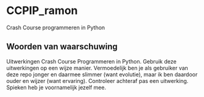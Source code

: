 # CCPIP_ramon
Crash Course programmeren in Python

## Woorden van waarschuwing
 Uitwerkingen Crash Course Programmeren in Python.
 Gebruik deze uitwerkingen op een wijze manier. Vermoedelijk ben je als gebruiker van deze repo jonger en daarmee slimmer (want evolutie), maar ik ben daardoor ouder en wijzer (want ervaring). Controleer achteraf pas een uitwerking. Spieken heb je voornamelijk jezelf mee.
